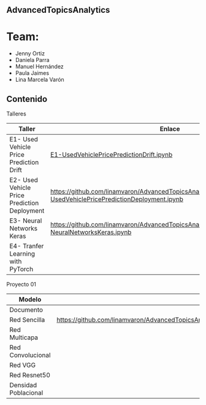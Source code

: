 ##  AdvancedTopicsAnalytics
# Team:
* Jenny Ortiz
* Daniela Parra
* Manuel Hernández
* Paula Jaimes
* Lina Marcela Varón

## Contenido

Talleres

| Taller   | Enlace | 
|----------|-------------|
| E1- Used Vehicle Price Prediction Drift | [E1-UsedVehiclePricePredictionDrift.ipynb](https://github.com/linamvaron/AdvancedTopicsAnalytics/blob/main/Exercises/E1-UsedVehiclePricePredictionDrift.ipynb)   | 
| E2- Used Vehicle Price Prediction Deployment  |  https://github.com/linamvaron/AdvancedTopicsAnalytics/blob/main/Exercises/E2-UsedVehiclePricePredictionDeployment.ipynb |
| E3- Neural Networks Keras | https://github.com/linamvaron/AdvancedTopicsAnalytics/blob/main/Exercises/E3-NeuralNetworksKeras.ipynb | 
| E4- Tranfer Learning with PyTorch |   | 


Proyecto 01

| Modelo   | Enlace | 
|----------|-------------|
| Documento |    | 
| Red Sencilla  |  https://github.com/linamvaron/AdvancedTopicsAnalytics/blob/main/Projects/P0_BigMonksDetection/SimpleNeuralNetwork.ipynb  |
| Red Multicapa |  | 
| Red Convolucional |   | 
| Red VGG |   |
| Red Resnet50 |  | 
| Densidad Poblacional |   | 